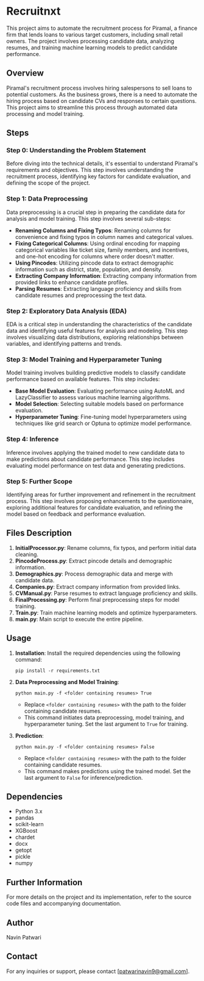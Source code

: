# Recruitnxt

This project aims to automate the recruitment process for Piramal, a finance firm that lends loans to various target customers, including small retail owners. The project involves processing candidate data, analyzing resumes, and training machine learning models to predict candidate performance.

## Overview

Piramal's recruitment process involves hiring salespersons to sell loans to potential customers. As the business grows, there is a need to automate the hiring process based on candidate CVs and responses to certain questions. This project aims to streamline this process through automated data processing and model training.

## Steps

### Step 0: Understanding the Problem Statement

Before diving into the technical details, it's essential to understand Piramal's requirements and objectives. This step involves understanding the recruitment process, identifying key factors for candidate evaluation, and defining the scope of the project.

### Step 1: Data Preprocessing

Data preprocessing is a crucial step in preparing the candidate data for analysis and model training. This step involves several sub-steps:

- **Renaming Columns and Fixing Typos**: Renaming columns for convenience and fixing typos in column names and categorical values.
- **Fixing Categorical Columns**: Using ordinal encoding for mapping categorical variables like ticket size, family members, and incentives, and one-hot encoding for columns where order doesn't matter.
- **Using Pincodes**: Utilizing pincode data to extract demographic information such as district, state, population, and density.
- **Extracting Company Information**: Extracting company information from provided links to enhance candidate profiles.
- **Parsing Resumes**: Extracting language proficiency and skills from candidate resumes and preprocessing the text data.

### Step 2: Exploratory Data Analysis (EDA)

EDA is a critical step in understanding the characteristics of the candidate data and identifying useful features for analysis and modeling. This step involves visualizing data distributions, exploring relationships between variables, and identifying patterns and trends.

### Step 3: Model Training and Hyperparameter Tuning

Model training involves building predictive models to classify candidate performance based on available features. This step includes:

- **Base Model Evaluation**: Evaluating performance using AutoML and LazyClassifier to assess various machine learning algorithms.
- **Model Selection**: Selecting suitable models based on performance evaluation.
- **Hyperparameter Tuning**: Fine-tuning model hyperparameters using techniques like grid search or Optuna to optimize model performance.

### Step 4: Inference

Inference involves applying the trained model to new candidate data to make predictions about candidate performance. This step includes evaluating model performance on test data and generating predictions.

### Step 5: Further Scope

Identifying areas for further improvement and refinement in the recruitment process. This step involves proposing enhancements to the questionnaire, exploring additional features for candidate evaluation, and refining the model based on feedback and performance evaluation.

## Files Description

1. **InitialProcessor.py**: Rename columns, fix typos, and perform initial data cleaning.
2. **PincodeProcess.py**: Extract pincode details and demographic information.
3. **Demographics.py**: Process demographic data and merge with candidate data.
4. **Companies.py**: Extract company information from provided links.
5. **CVManual.py**: Parse resumes to extract language proficiency and skills.
6. **FinalProcessing.py**: Perform final preprocessing steps for model training.
7. **Train.py**: Train machine learning models and optimize hyperparameters.
8. **main.py**: Main script to execute the entire pipeline.

## Usage

1. **Installation**: Install the required dependencies using the following command:
    ```
    pip install -r requirements.txt
    ```

2. **Data Preprocessing and Model Training**:
    ```
    python main.py -f <folder containing resumes> True
    ```
    - Replace `<folder containing resumes>` with the path to the folder containing candidate resumes.
    - This command initiates data preprocessing, model training, and hyperparameter tuning. Set the last argument to `True` for training.

3. **Prediction**:
    ```
    python main.py -f <folder containing resumes> False
    ```
    - Replace `<folder containing resumes>` with the path to the folder containing candidate resumes.
    - This command makes predictions using the trained model. Set the last argument to `False` for inference/prediction.

## Dependencies

- Python 3.x
- pandas
- scikit-learn
- XGBoost
- chardet
- docx
- getopt
- pickle
- numpy

## Further Information

For more details on the project and its implementation, refer to the source code files and accompanying documentation.

## Author

Navin Patwari

## Contact

For any inquiries or support, please contact [patwarinavin9@gmail.com].
